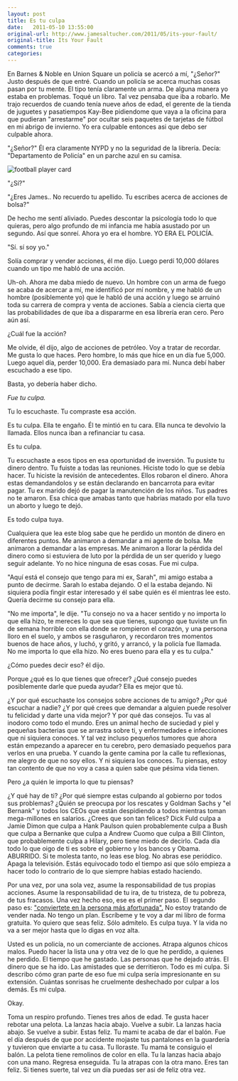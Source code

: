 ```yaml
---
layout: post
title: Es tu culpa
date:   2011-05-10 13:55:00
original-url: http://www.jamesaltucher.com/2011/05/its-your-fault/ 
original-title: Its Your Fault 
comments: true
categories:
---
```


En Barnes & Noble en Union Square un policía se acercó a mí, "¿Señor?" Justo después de que entré. 
Cuando un policía se acerca muchas cosas pasan por tu mente. El tipo tenía claramente un arma. 
De alguna manera yo estaba en problemas. Toqué un libro. Tal vez pensaba que iba a robarlo. 
Me trajo recuerdos de cuando tenía nueve años de edad, el gerente de la tienda de juguetes y pasatiempos Kay-Bee
pidiendome que vaya a la oficina para que pudieran "arrestarme" por ocultar seis paquetes de tarjetas de fútbol en mi abrigo de invierno.
Yo era culpable entonces asi que debo ser culpable ahora.

<!-- more -->

"¿Señor?" Él era claramente NYPD y no la seguridad de la librería. Decía: "Departamento de Policía" en un parche azul en su camisa.

![football player card](http://www.jamesaltucher.com/wp-content/uploads/2011/05/70toppsoj.jpg)

"¿Sí?"

"¿Eres James.. No recuerdo tu apellido. Tu escribes acerca de acciones de bolsa?"

De hecho me sentí aliviado. Puedes descontar la psicología todo lo que quieras, pero algo profundo de mi infancia me había asustado por un segundo. 
Así que sonreí. Ahora yo era el hombre. YO ERA EL POLICÍA.

"Sí. sí soy yo."

Solía comprar y vender acciones, él me dijo. Luego perdí 10,000 dólares cuando un tipo me habló de una acción.

Uh-oh. Ahora me daba miedo de nuevo. 
Un hombre con un arma de fuego se acaba de acercar a mí, me identificó por mí nombre, 
y me habló de un hombre (posiblemente yo) que le habló de una acción y luego se arruinó toda su carrera de compra y venta de acciones. 
Sabía a ciencia cierta que las probabilidades de que iba a dispararme en esa librería eran cero. Pero aún así.

¿Cuál fue la acción?

Me olvide, él dijo, algo de acciones de petróleo. Voy a tratar de recordar. Me gusta lo que haces.
Pero hombre, lo más que hice en un día fue 5,000. Luego aquel día, perder 10,000. Era demasiado para mí.
Nunca debí haber escuchado a ese tipo.

Basta, yo debería haber dicho.

*Fue tu culpa.*

Tu lo escuchaste. Tu compraste esa acción. 

Es tu culpa.
Ella te engaño. Él te mintió en tu cara. Ella nunca te devolvio la llamada. Ellos nunca iban a refinanciar tu casa.

Es tu culpa.

Tu escuchaste a esos tipos en esa oportunidad de inversión. Tu pusiste tu dinero dentro.
Tu fuiste a todas las reuniones. Hiciste todo lo que se debía hacer.
Tu hiciste la revisión de antecedentes. Ellos robaron el dinero. 
Ahora estas demandandolos y se están declarando en bancarrota para evitar pagar. 
Tu ex marido dejó de pagar la manutención de los niños. Tus padres no te amaron.
Esa chica que amabas tanto que habrias matado por ella tuvo un aborto y luego te dejó.

Es todo culpa tuya.

Cualquiera que lea este blog sabe que he perdido un montón de dinero en diferentes puntos.
Me animaron a demandar a mi agente de bolsa.
Me animaron a demandar a las empresas.
Me animaron a llorar la pérdida del dinero como si estuviera de luto por la pérdida de un ser querido y luego seguir adelante.
Yo no hice ninguna de esas cosas. Fue mi culpa.

"Aquí está el consejo que tengo para mi ex, Sarah", mi amigo estaba a punto de decirme. 
Sarah lo estaba dejando. O el la estaba dejando.
Ni siquiera podía fingir estar interesado y él sabe quién es él mientras lee esto.
Quería decirme su consejo para ella.

"No me importa", le dije. "Tu consejo no va a hacer sentido y no importa lo que ella hizo, te mereces lo que sea que tienes,
supongo que tuviste un fin de semana horrible con ella donde se rompieron el corazón, y una persona lloro en el suelo,
y ambos se rasguñaron, y recordaron tres momentos buenos de hace años, y luchó, y gritó, y arrancó, y la policía fue llamada.
No me importa lo que ella hizo. No eres bueno para ella y es tu culpa."

¿Cómo puedes decir eso? él dijo.

Porque ¿qué es lo que tienes que ofrecer? ¿Qué consejo puedes posiblemente darle que pueda ayudar? Ella es mejor que tú.

¿Y por qué escuchaste los consejos sobre acciones de tu amigo? ¿Por qué escuchar a nadie?
¿Y por qué crees que demandar a alguien puede resolver tu felicidad y darte una vida mejor?
Y por qué das consejos. Tu vas al inodoro como todo el mundo. 
Eres un animal hecho de suciedad y piel y pequeñas bacterias que se arrastra sobre ti, 
y enfermedades e infecciones que ni siquiera conoces.
Y tal vez incluso pequeños tumores que ahora están empezando a aparecer en tu cerebro, 
pero demasiado pequeños para verlos en una prueba. 
Y cuando la gente camina por la calle tu reflexionas, me alegro de que no soy ellos.
Y ni siquiera los conoces. Tu piensas, estoy tan contento de que no voy a casa a quien sabe que pésima vida tienen.

Pero ¿a quién le importa lo que tu piensas?

¿Y qué hay de ti? ¿Por qué siempre estas culpando al gobierno por todos sus problemas?
¿Quién se preocupa por los rescates y Goldman Sachs y "el Bernank" y todos los CEOs que están despidiendo a
todos mientras toman mega-millones en salarios.
¿Crees que son tan felices? 
Dick Fuld culpa a Jamie Dimon que culpa a Hank Paulson quien probablemente culpa a Bush que culpa a Bernanke que culpa a
Andrew Cuomo que culpa a Bill Clinton, que probablemente culpa a Hilary, pero tiene miedo de decirlo.
Cada día todo lo que oigo de ti es sobre el gobierno y los bancos y Obama. ABURRIDO.
Si te molesta tanto, no leas ese blog.
No abras ese periódico. Apaga la televisión.
Estás equivocado todo el tiempo asi que sólo empieza a hacer todo lo contrario de lo que siempre habias estado haciendo.

Por una vez, por una sola vez, asume la responsabilidad de tus propias acciones.
Asume la responsabilidad de tu ira, de tu tristeza, de tu pobreza, de tus fracasos.
Una vez hecho eso, ese es el primer paso.
El segundo paso es: ["conviertete en la persona más afortunada".]()
 No estoy tratando de vender nada.
No tengo un plan.
Escríbeme y te voy a dar mi libro de forma gratuita. Yo quiero que seas feliz. Sólo admítelo. Es culpa tuya.
Y la vida no va a ser mejor hasta que lo digas en voz alta.

Usted es un policía, no un comerciante de acciones. Atrapa algunos chicos malos.
Puedo hacer la lista una y otra vez de lo que he perdido, a quienes he perdido.
El tiempo que he gastado. Las personas que he dejado atrás. El dinero que se ha ido.
Las amistades que se derritieron. Todo es mi culpa.
Si describo cómo gran parte de eso fue mi culpa sería impresionante en su extensión.
Cuántas sonrisas he cruelmente deshechado por culpar a los demás. Es mi culpa.

Okay.

Toma un respiro profundo. Tienes tres años de edad. Te gusta hacer rebotar una pelota. 
La lanzas hacia abajo. Vuelve a subir. La lanzas hacia abajo. Se vuelve a subir. Estas feliz.
Tu mami te acaba de dar el balón.
Fue el día después de que por accidente mojaste tus pantalones en la guardería y tuvieron que enviarte a tu casa.
Tu lloraste. Tu mamá te consiguio el balón. La pelota tiene remolinos de color en ella.
Tu la lanzas hacia abajo con una mano. Regresa enseguida. Tu la atrapas con la otra mano. Eres tan feliz.
Si tienes suerte, tal vez un día puedas ser asi de feliz otra vez. 

